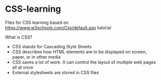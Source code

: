 # CSS-learning
Files for CSS learning based on https://www.w3schools.com/Css/default.asp tutorial

What is CSS?
- CSS stands for Cascading Style Sheets
- CSS describes how HTML elements are to be displayed on screen, paper, or in other media
- CSS saves a lot of work. It can control the layout of multiple web pages all at once
- External stylesheets are stored in CSS files